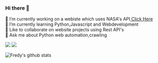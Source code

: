 ### Hi there 👋





 🔭 I’m currently working on a webiste which uses NASA's API<a href="https://github.com/fredysomy/NasaAPI">  Click Here</a> <br>
 🌱 I’m currently learning Python,Javascript and Webdevelopment<br>
 👬 Like to collaborate on website projects using Rest API's<br>
 💬 Ask me about Python web automation,crawling
 
  [![](https://img.shields.io/badge/.-LinkedIn-Blue?style=for-the-badge&logo=linkedin)](https://www.linkedin.com/in/fredysomy/)
  [![](https://img.shields.io/badge/.-Gmail-Red?style=for-the-badge&logo=gmail)](mailto:fredysomy@gmail.com)
 
![Fredy's github stats](https://github-readme-stats.vercel.app/api?username=fredysomy&show_icons=true&hide=["issues"])
